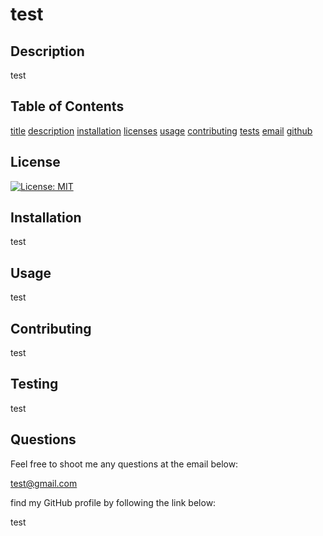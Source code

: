 
    
# test

## Description

test

## Table of Contents

[title](#title)
[description](#description)
[installation](#installation)
[licenses](#licenses)
[usage](#usage)
[contributing](#contributing)
[tests](#tests)
[email](#email)
[github](#github)


## License 


[![License: MIT](https://img.shields.io/badge/License-MIT-yellow.svg)](https://opensource.org/licenses/MIT)

## Installation

test

## Usage 

test

## Contributing

test

## Testing

test 

## Questions

Feel free to shoot me any questions at the email below:

test@gmail.com

find my GitHub profile by following the link below:

test